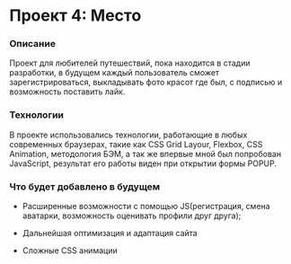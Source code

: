 # Проект 4: Место

### Описание

Проект для любителей путешествий, пока находится в стадии разработки, в будущем каждый пользователь сможет зарегистрироваться, выкладывать фото красот где был, с подписью и возможность поставить лайк.

### Технологии

В проекте использовались технологии, работающие в любых современных браузерах, такие как CSS Grid Layour, Flexbox, CSS Animation, методология БЭМ, а так же впервые мной был попробован JavaScript, результат его работы виден при открытии формы POPUP. 


### Что будет добавлено в будущем

* Расширенные возможности с помощью JS(регистрация, смена аватарки, возможность оценивать профили друг друга);

* Дальнейшая оптимизация и адаптация сайта

* Сложные CSS анимации


